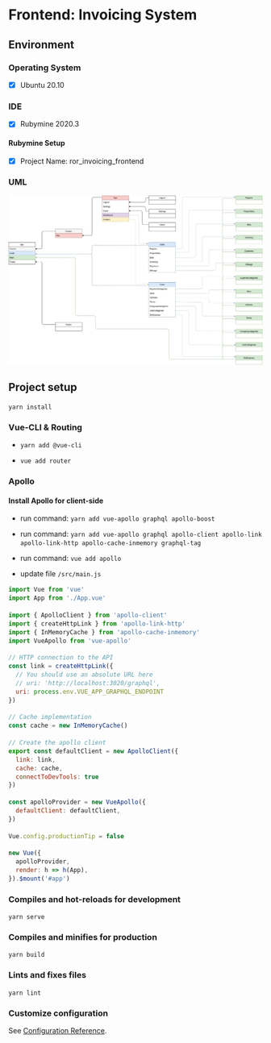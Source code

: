 # Frontend: Invoicing System

## Environment

### Operating System

- [x] Ubuntu 20.10

### IDE

- [x] Rubymine 2020.3

#### Rubymine Setup

- [x] Project Name: ror_invoicing_frontend

### UML

![ror_invoicing_frontend](https://github.com/jcampbell18/ror_invoicing_frontend/blob/main/ror_invoicing_frontend.jpg)

## Project setup
```
yarn install
```

### Vue-CLI & Routing

- `yarn add @vue-cli`

- `vue add router`

### Apollo

#### Install Apollo for client-side

- run command: `yarn add vue-apollo graphql apollo-boost`

- run command: `yarn add vue-apollo graphql apollo-client apollo-link apollo-link-http apollo-cache-inmemory graphql-tag`
  
- run command: `vue add apollo`

- update file `/src/main.js`

```javascript
import Vue from 'vue'
import App from './App.vue'

import { ApolloClient } from 'apollo-client'
import { createHttpLink } from 'apollo-link-http'
import { InMemoryCache } from 'apollo-cache-inmemory'
import VueApollo from 'vue-apollo'

// HTTP connection to the API
const link = createHttpLink({
  // You should use an absolute URL here
  // uri: 'http://localhost:3020/graphql',
  uri: process.env.VUE_APP_GRAPHQL_ENDPOINT
})

// Cache implementation
const cache = new InMemoryCache()

// Create the apollo client
export const defaultClient = new ApolloClient({
  link: link,
  cache: cache,
  connectToDevTools: true
})

const apolloProvider = new VueApollo({
  defaultClient: defaultClient,
})

Vue.config.productionTip = false

new Vue({
  apolloProvider,
  render: h => h(App),
}).$mount('#app')
```

### Compiles and hot-reloads for development
```
yarn serve
```

### Compiles and minifies for production
```
yarn build
```

### Lints and fixes files
```
yarn lint
```

### Customize configuration
See [Configuration Reference](https://cli.vuejs.org/config/).
